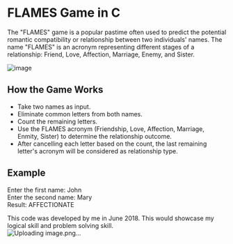 # FLAMES Game in C
The "FLAMES" game is a popular pastime often used to predict the potential romantic compatibility or relationship between two individuals' names. The name "FLAMES" is an acronym representing different stages of a relationship: Friend, Love, Affection, Marriage, Enemy, and Sister.

![image](https://github.com/indrajith65/FLAMES-using-C/assets/42492107/ce78203d-0f24-43ff-a7bf-4f4692193d32)

## How the Game Works

- Take two names as input.
- Eliminate common letters from both names.
- Count the remaining letters.
- Use the FLAMES acronym (Friendship, Love, Affection, Marriage, Enmity, Sister) to determine the relationship outcome.
- After cancelling each letter based on the count, the last remaining letter's acronym will be considered as relationship type.

## Example
Enter the first name: John  
Enter the second name: Mary  
Result: AFFECTIONATE    
  
This code was developed by me in June 2018. This would showcase my logical skill and problem solving skill.  
![Uploading image.png…]()
